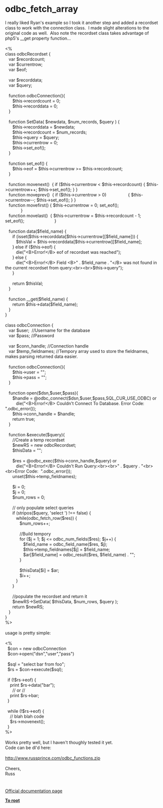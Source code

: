 # odbc_fetch_array




<div class="phpcode"><span class="html">
I really liked Ryan&apos;s example so I took it another step and added a recordset class to work with the connection class.&#xA0; I made slight alterations to the original code as well.&#xA0; Also note the recordset class takes advantage of php5&apos;s __get property function...<br><br>&lt;%<br>class odbcRecordset {<br>&#xA0;&#xA0; var $recordcount;<br>&#xA0;&#xA0; var $currentrow;<br>&#xA0;&#xA0; var $eof;<br><br>&#xA0;&#xA0; var $recorddata;<br>&#xA0;&#xA0; var $query;<br><br>&#xA0;&#xA0; function odbcConnection(){<br>&#xA0; &#xA0; &#xA0; $this-&gt;recordcount = 0;<br>&#xA0; &#xA0; &#xA0; $this-&gt;recorddata = 0;<br>&#xA0;&#xA0; }<br><br>&#xA0;&#xA0; function SetData( $newdata, $num_records, $query ) {<br>&#xA0; &#xA0; &#xA0; $this-&gt;recorddata = $newdata;<br>&#xA0; &#xA0; &#xA0; $this-&gt;recordcount = $num_records;<br>&#xA0; &#xA0; &#xA0; $this-&gt;query = $query;<br>&#xA0; &#xA0; &#xA0; $this-&gt;currentrow = 0;<br>&#xA0; &#xA0; &#xA0; $this-&gt;set_eof();<br>&#xA0;&#xA0; }<br><br>&#xA0;&#xA0; function set_eof() {<br>&#xA0; &#xA0; &#xA0; $this-&gt;eof = $this-&gt;currentrow &gt;= $this-&gt;recordcount;<br>&#xA0;&#xA0; }<br><br>&#xA0;&#xA0; function movenext()&#xA0; { if ($this-&gt;currentrow &lt; $this-&gt;recordcount) { $this-&gt;currentrow++; $this-&gt;set_eof(); } }<br>&#xA0;&#xA0; function moveprev()&#xA0; { if ($this-&gt;currentrow &gt; 0)&#xA0; &#xA0; &#xA0; &#xA0; &#xA0; &#xA0; &#xA0; &#xA0; &#xA0; { $this-&gt;currentrow--; $this-&gt;set_eof(); } }<br>&#xA0;&#xA0; function movefirst() { $this-&gt;currentrow = 0; set_eof();&#xA0; &#xA0; &#xA0; &#xA0; &#xA0; &#xA0; &#xA0; &#xA0; &#xA0; &#xA0; &#xA0; &#xA0; &#xA0; &#xA0; &#xA0; &#xA0; &#xA0; &#xA0; &#xA0; &#xA0; &#xA0; &#xA0; &#xA0;&#xA0; }<br>&#xA0;&#xA0; function movelast()&#xA0; { $this-&gt;currentrow = $this-&gt;recordcount - 1;&#xA0; set_eof();&#xA0; &#xA0; &#xA0; &#xA0; &#xA0; &#xA0; &#xA0; &#xA0; &#xA0; &#xA0; &#xA0; &#xA0;&#xA0; }<br><br>&#xA0;&#xA0; function data($field_name) {<br>&#xA0; &#xA0; &#xA0; if (isset($this-&gt;recorddata[$this-&gt;currentrow][$field_name])) {<br>&#xA0; &#xA0; &#xA0; &#xA0;&#xA0; $thisVal = $this-&gt;recorddata[$this-&gt;currentrow][$field_name];<br>&#xA0; &#xA0; &#xA0; } else if ($this-&gt;eof) {<br>&#xA0; &#xA0; &#xA0; &#xA0;&#xA0; die(&quot;&lt;B&gt;Error!&lt;/B&gt; eof of recordset was reached&quot;);<br>&#xA0; &#xA0; &#xA0; } else {<br>&#xA0; &#xA0; &#xA0; &#xA0;&#xA0; die(&quot;&lt;B&gt;Error!&lt;/B&gt; Field &lt;B&gt;&quot; . $field_name . &quot;&lt;/B&gt; was not found in the current recordset from query:&lt;br&gt;&lt;br&gt;$this-&gt;query&quot;);<br>&#xA0; &#xA0; &#xA0; }<br><br>&#xA0; &#xA0; &#xA0; return $thisVal;<br>&#xA0;&#xA0; } <br><br>&#xA0;&#xA0; function __get($field_name) {<br>&#xA0; &#xA0; &#xA0; return $this-&gt;data($field_name);<br>&#xA0;&#xA0; } <br>}<br><br>class odbcConnection {<br>&#xA0;&#xA0; var $user;&#xA0; //Username for the database<br>&#xA0;&#xA0; var $pass; //Password<br><br>&#xA0;&#xA0; var $conn_handle; //Connection handle<br>&#xA0;&#xA0; var $temp_fieldnames; //Tempory array used to store the fieldnames, makes parsing returned data easier.<br>&#xA0;&#xA0; <br>&#xA0;&#xA0; function odbcConnection(){<br>&#xA0; &#xA0; &#xA0; $this-&gt;user = &quot;&quot;;<br>&#xA0; &#xA0; &#xA0; $this-&gt;pass = &quot;&quot;;<br>&#xA0;&#xA0; }<br>&#xA0;&#xA0; <br>&#xA0;&#xA0; function open($dsn,$user,$pass){<br>&#xA0; &#xA0; &#xA0; $handle = @odbc_connect($dsn,$user,$pass,SQL_CUR_USE_ODBC) or<br>&#xA0; &#xA0; &#xA0; &#xA0;&#xA0; die(&quot;&lt;B&gt;Error!&lt;/B&gt; Couldn&apos;t Connect To Database. Error Code:&#xA0; &quot;.odbc_error());<br>&#xA0; &#xA0; &#xA0; $this-&gt;conn_handle = $handle;<br>&#xA0; &#xA0; &#xA0; return true;<br>&#xA0;&#xA0; }<br>&#xA0;&#xA0; <br>&#xA0;&#xA0; function &amp;execute($query){<br>&#xA0; &#xA0; &#xA0; //Create a temp recordset<br>&#xA0; &#xA0; &#xA0; $newRS = new odbcRecordset;<br>&#xA0; &#xA0; &#xA0; $thisData = &quot;&quot;;<br><br>&#xA0; &#xA0; &#xA0; $res = @odbc_exec($this-&gt;conn_handle,$query) or<br>&#xA0; &#xA0; &#xA0; &#xA0;&#xA0; die(&quot;&lt;B&gt;Error!&lt;/B&gt; Couldn&apos;t Run Query:&lt;br&gt;&lt;br&gt;&quot; . $query . &quot;&lt;br&gt;&lt;br&gt;Error Code:&#xA0; &quot;.odbc_error());<br>&#xA0; &#xA0; &#xA0; unset($this-&gt;temp_fieldnames);<br><br>&#xA0; &#xA0; &#xA0; $i = 0;<br>&#xA0; &#xA0; &#xA0; $j = 0;<br>&#xA0; &#xA0; &#xA0; $num_rows = 0;<br><br>&#xA0; &#xA0; &#xA0; // only populate select queries<br>&#xA0; &#xA0; &#xA0; if (stripos($query, &apos;select &apos;) !== false) {<br>&#xA0; &#xA0; &#xA0; &#xA0;&#xA0; while(odbc_fetch_row($res)) {<br>&#xA0; &#xA0; &#xA0; &#xA0; &#xA0; &#xA0; $num_rows++;<br>&#xA0;&#xA0; <br>&#xA0; &#xA0; &#xA0; &#xA0; &#xA0; &#xA0; //Build tempory<br>&#xA0; &#xA0; &#xA0; &#xA0; &#xA0; &#xA0; for ($j = 1; $j &lt;= odbc_num_fields($res); $j++) {<br>&#xA0; &#xA0; &#xA0; &#xA0; &#xA0; &#xA0; &#xA0;&#xA0; $field_name = odbc_field_name($res, $j);<br>&#xA0; &#xA0; &#xA0; &#xA0; &#xA0; &#xA0; &#xA0;&#xA0; $this-&gt;temp_fieldnames[$j] = $field_name;<br>&#xA0; &#xA0; &#xA0; &#xA0; &#xA0; &#xA0; &#xA0;&#xA0; $ar[$field_name] = odbc_result($res, $field_name) . &quot;&quot;;<br>&#xA0; &#xA0; &#xA0; &#xA0; &#xA0; &#xA0; }<br>&#xA0;&#xA0; <br>&#xA0; &#xA0; &#xA0; &#xA0; &#xA0; &#xA0; $thisData[$i] = $ar;<br>&#xA0; &#xA0; &#xA0; &#xA0; &#xA0; &#xA0; $i++;<br>&#xA0; &#xA0; &#xA0; &#xA0;&#xA0; }<br>&#xA0; &#xA0; &#xA0; }<br>&#xA0; &#xA0; &#xA0; <br>&#xA0; &#xA0; &#xA0; //populate the recordset and return it<br>&#xA0; &#xA0; &#xA0; $newRS-&gt;SetData( $thisData, $num_rows, $query );<br>&#xA0; &#xA0; &#xA0; return $newRS;<br>&#xA0;&#xA0; }<br>}<br>%&gt;<br><br>usage is pretty simple:<br><br>&lt;%<br>&#xA0; $con = new odbcConnection<br>&#xA0; $con-&gt;open(&quot;dsn&quot;,&quot;user&quot;,&quot;pass&quot;)<br><br>&#xA0; $sql = &quot;select bar from foo&quot;;<br>&#xA0; $rs = $con-&gt;execute($sql);<br><br>&#xA0; if (!$rs-&gt;eof) {<br>&#xA0; &#xA0; print $rs-&gt;data(&quot;bar&quot;);<br>&#xA0; &#xA0; &#xA0; // or //<br>&#xA0; &#xA0; print $rs-&gt;bar;<br>&#xA0; }<br><br>&#xA0; while (!$rs-&gt;eof) {<br>&#xA0; &#xA0; // blah blah code<br>&#xA0; &#xA0; $rs-&gt;movenext();<br>&#xA0; }<br>%&gt;<br><br>Works pretty well, but I haven&apos;t thoughly tested it yet.<br>Code can be dl&apos;d here:<br><br><a href="http://www.russprince.com/odbc_functions.zip" rel="nofollow" target="_blank">http://www.russprince.com/odbc_functions.zip</a><br><br>Cheers,<br>Russ</span>
</div>
  

#

[Official documentation page](https://www.php.net/manual/en/function.odbc-fetch-array.php)

**[To root](/README.md)**